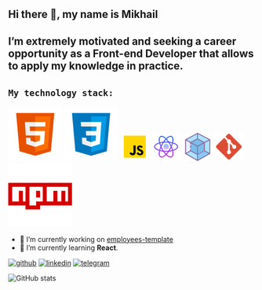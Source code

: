 ## Hi there 👋, my name is Mikhail

## I’m extremely motivated and seeking a career opportunity as a Front-end Developer that allows to apply my knowledge in practice.

## `My technology stack:`
<a href="https://html.spec.whatwg.org/" title="HTML5"><img src="https://github.com/arturvolokhin/images/blob/main/icons/html.svg" /></a>
<a href="https://www.w3.org/Style/CSS/Overview.en.html" title="CSS3"><img src="https://github.com/arturvolokhin/images/blob/main/icons/css.svg" /></a>
<a href="https://www.javascript.com/" title="JavaScript"><img src="https://github.com/arturvolokhin/images/blob/main/icons/js.svg" width="60px" /></a>
<a href="https://reactjs.org/" title="React"><img src="https://github.com/arturvolokhin/images/blob/main/icons/react.svg" width="60px" /></a>
<a href="https://webpack.js.org/" title="Webpack"><img src="https://github.com/arturvolokhin/images/blob/main/icons/webpack.svg" width="60px"/></a>
<a href="https://git-scm.com/" title="Git"><img src="https://github.com/arturvolokhin/images/blob/main/icons/git.svg" width="60px" /></a>
<a href="https://www.npmjs.com/" title="Npm"><img src="https://github.com/arturvolokhin/images/blob/main/icons/npm.svg" /></a>



- 🔭 I’m currently working on <a href="https://github.com/Mkaell/employees-template">employees-template</a> 
- 🌱 I’m currently learning **React**.

[<img src='https://img.icons8.com/external-tal-revivo-tritone-tal-revivo/2x/external-github-with-cat-logo-an-online-community-for-software-development-logo-tritone-tal-revivo.png' alt='github' height='40'>](https://github.com/Mkaell)  [<img src='https://img.icons8.com/external-justicon-flat-justicon/2x/external-linkedin-social-media-justicon-flat-justicon.png' alt='linkedin' height='40'>](https://www.linkedin.com/in/mikhail-rohacevich?lipi=urn%3Ali%3Apage%3Ad_flagship3_profile_view_base_contact_details%3BLCYveiZJTwC%2BE3K5UGKRCA%3D%3D)  [<img src='https://img.icons8.com/color/344/telegram-app.png' alt='telegram' height='40'>](https://t.me/mkaelll) 

![GitHub stats](https://github-readme-stats.vercel.app/api?username=mkaell&show_icons=true&count_private=true)  


